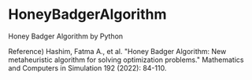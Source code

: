 # HoneyBadgerAlgorithm
Honey Badger Algorithm by Python

Reference) Hashim, Fatma A., et al. "Honey Badger Algorithm: New metaheuristic algorithm for solving optimization problems." Mathematics and Computers in Simulation 192 (2022): 84-110.
